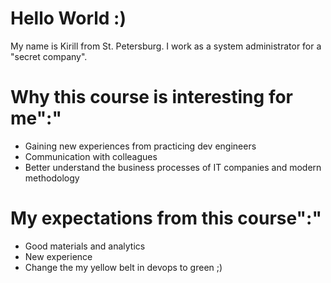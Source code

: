 
# Hello World :)

My name is Kirill from St. Petersburg. I work as a system administrator for a "secret company".

# Why this course is interesting for me":"

- Gaining new experiences from practicing dev engineers
- Communication with colleagues
- Better understand the business processes of IT companies and modern methodology

# My expectations from this course":"

- Good materials and analytics
- New experience
- Change the my yellow belt in devops to green ;)
